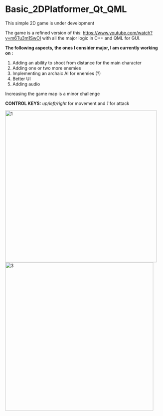 # Basic_2DPlatformer_Qt_QML
This simple 2D game is under development

The game is a refined version of this: https://www.youtube.com/watch?v=m6Tu3m1SwOI
with all the major logic in C++ and QML for GUI.

**The following aspects, the ones I consider major, I am currently working on :**
1. Adding an ability to shoot from distance for the main character
2. Adding one or two more enemies
3. Implementing an archaic AI for enemies (?)
4. Better UI
5. Adding audio
   
Increasing the game map is a minor challenge

**CONTROL KEYS:**
*up/left/right* for movement and *1* for attack


<img width="486" alt="1" src="https://github.com/sakesfar/Basic_2DPlatformer_Qt_QML/assets/121855106/b24a1a08-f322-4cdc-b0fb-bc024e65aec7">
<img width="475" alt="3" src="https://github.com/sakesfar/Basic_2DPlatformer_Qt_QML/assets/121855106/3efdc0d9-0c47-4ede-822d-81886a4c2e04">
